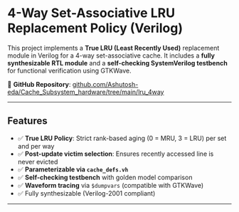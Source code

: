 #  4-Way Set-Associative LRU Replacement Policy (Verilog)

This project implements a **True LRU (Least Recently Used)** replacement module in Verilog for a 4-way set-associative cache. It includes a **fully synthesizable RTL module** and a **self-checking SystemVerilog testbench** for functional verification using GTKWave.

🔗 **GitHub Repository**: [github.com/Ashutosh-eda/Cache_Subsystem_hardware/tree/main/lru_4way](https://github.com/Ashutosh-eda/Cache_Subsystem_hardware/tree/main/lru_4way)

---

##  Features

- ✅ **True LRU Policy**: Strict rank-based aging (0 = MRU, 3 = LRU) per set and per way
- ✅ **Post-update victim selection**: Ensures recently accessed line is never evicted
- ✅ **Parameterizable via `cache_defs.vh`**
- ✅ **Self-checking testbench** with golden model comparison
- ✅ **Waveform tracing** via `$dumpvars` (compatible with GTKWave)
- ✅ Fully synthesizable (Verilog-2001 compliant)

---



